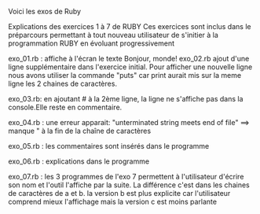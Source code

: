 Voici les exos de Ruby

Explications des exercices 1 à 7 de RUBY
Ces exercices sont inclus dans le préparcours permettant à tout nouveau utilisateur de s'initier à la programmation RUBY en évoluant progressivement

exo_01.rb : affiche à l'écran le texte Bonjour, monde!
exo_02.rb ajout d'une ligne supplémentaire dans l'exercice initial. Pour afficher une nouvelle ligne nous avons utiliser la commande "puts" car print aurait mis sur la meme ligne les 2 chaines de caractères. 

exo_03.rb: en ajoutant # à la 2ème ligne, la ligne ne s'affiche pas dans la console.Elle reste en commentaire.

exo_04.rb : une erreur apparait: "unterminated string meets end of file" ==> manque " à la fin de la chaîne de caractères


exo_05.rb : les commentaires sont insérés dans le programme

exo_06.rb : explications dans le programme

exo_07.rb : les 3 programmes de l'exo 7 permettent à l'utilisateur d'écrire son nom et l'outil l'affiche par la suite. La différence c'est dans les chaines de caractères de a et b. la version b est plus explicite car l'utilisateur comprend mieux l'affichage mais la version c est moins parlante